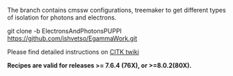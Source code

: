 The branch contains cmssw configurations, treemaker to get different types of isolation for photons and electrons.

git clone -b ElectronsAndPhotonsPUPPI https://github.com/ishvetso/EgammaWork.git

Please find detailed instructions on [CITK twiki]

<b>Recipes are valid for releases >= 7.6.4 (76X), or >=8.0.2(80X).</b>

[CITK twiki]:https://twiki.cern.ch/twiki/bin/view/CMS/EgammaPFBasedIsolationRun2
